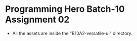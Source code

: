 # Programming Hero Batch-10 Assignment 02
* All the assets are inside the "B10A2-versatile-ui" directory.
